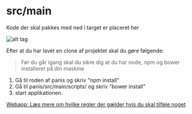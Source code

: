src/main
=====

Kode der skal pakkes med ned i target er placeret her

![alt tag](http://www.stephenmccalden.com/wp-content/uploads/2011/07/computer_code.jpg)

Efter at du har lavet en clone af projektet skal du gøre følgende:

> Før du går igang skal du sikre dig at du har node, npm og bower installeret på din maskine

1. Gå til roden af panis og skriv "npm install"
2. Gå til panis/src/main/scripts/ og skriv "bower install"
3. start applikationen.

[Webapp: Læs mere om hvilke regler der gælder hvis du skal tilføje noget](./../../tree/master/src/main/webapp)
